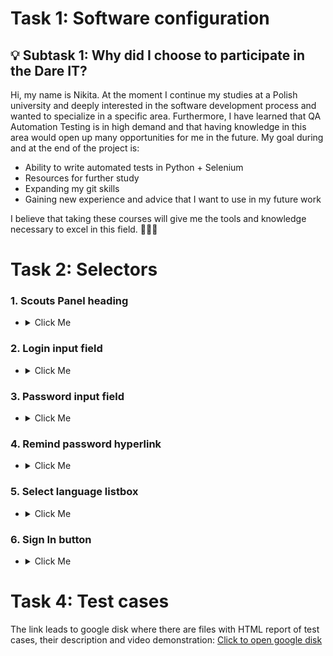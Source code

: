 #  Task 1: Software configuration 
## 💡 Subtask 1: Why did I choose to participate in the Dare IT?
Hi, my name is Nikita. At the moment I continue my studies at a Polish university and deeply interested in the software development process and wanted to specialize in a specific area. Furthermore, I have learned that QA Automation Testing is in high demand and that having knowledge in this area would open up many opportunities for me in the future. My goal during and at the end of the project is:
* Ability to write automated tests in Python + Selenium
* Resources for further study
* Expanding my git skills
* Gaining new experience and advice that I want to use in my future work

I believe that taking these courses will give me the tools and knowledge necessary to excel in this field. 👨🏻‍💻

#  Task 2: Selectors

### 1. Scouts Panel heading
- <details>
  <summary>Click Me</summary>
  <p>
  
  ```python
  //*[@id='__next']/form/div/div[1]/h5
  ```
  ```python
  //*[contains(@class, 'MuiTypography-root MuiTypography-h5')]
  ```
  ```python
  /html/body/div/form/div/div[1]/h5
  ```
  </p>
</details>

### 2. Login input field 
- <details>
  <summary>Click Me</summary>
  <p>
  
  ```python
  //*[@id='login']
  ```
  ```python
  //*[@name='login']
  ```
  ```python
  /html/body/div/form/div/div[1]/div[1]/div/input
  ```
  </p>
</details>

### 3. Password input field 
- <details>
  <summary>Click Me</summary>
  <p>
  
  ```python
  //*[@id='password']
  ```
  ```python
  //*[@name='password']
  ```
  ```python
  /html/body/div/form/div/div[1]/div[2]/div/input
  ```
  </p>
</details>
   
### 4. Remind password hyperlink
- <details>
  <summary>Click Me</summary>
  <p>
  
  ```python
  //*[@id='__next']/form/div/div[1]/a
  ```
  ```python
  //*[contains(@class, 'MuiTypography-root MuiLink')]
  ```
  ```python
  /html/body/div/form/div/div[1]/a
  ```
  </p>
</details>
 
### 5. Select language listbox
- <details>
  <summary>Click Me</summary>
  <p>
  
  ```python
  //*[@id='__next']/form/div/div[2]/div/div
  ```
  ```python
  //*[contains(@class, 'MuiSelect-root MuiSelect')]
  ```
  ```python
  /html/body/div/form/div/div[2]/div/div
  ```
  </p>
</details>
 
### 6. Sign In button
- <details>
  <summary>Click Me</summary>
  <p>
  
  ```python
  //*[@id='__next']/form/div/div[2]/button
  ```
  ```python
  //*[contains(@class, 'MuiButtonBase-root MuiButton-root')]
  ```
  ```python
  /html/body/div/form/div/div[2]/button
  ```
  </p>
</details>

# Task 4: Test cases
The link  leads to google disk where there are files with HTML report of test cases, their description and video demonstration: [Click to open google disk](https://github.com/aldoushux503/QA-RobotFramework-DareIT)
